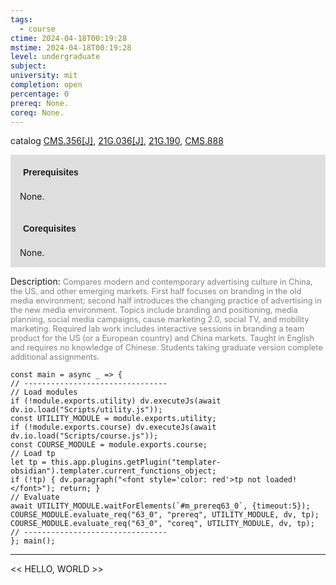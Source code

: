 ```yaml
---
tags:
  - course
ctime: 2024-04-18T00:19:28
mstime: 2024-04-18T00:19:28
level: undergraduate
subject: 
university: mit
completion: open
percentage: 0
prereq: None.
coreq: None.
---
```


catalog [CMS.356[J]](http://student.mit.edu/catalog/mCMSa.html#CMS.356), [21G.036[J]](http://student.mit.edu/catalog/m21Ga.html#21G.036), [21G.190](http://student.mit.edu/catalog/m21Gb.html#21G.190), [CMS.888](http://student.mit.edu/catalog/mCMSa.html#CMS.888)

<span style="display: block; padding: 15px; background-color: rgb(100, 100, 100, 0.2);"><font id="m_prereq63_0" style="display: block; font-family: Arial, sans-serif; font-weight: bold; padding: 5px">Prerequisites</font><br><span id="prereq63_0">None.</span></span>
<span style="display: block; padding: 15px; background-color: rgb(100, 100, 100, 0.2);"><font id="m_coreq63_0" style="display: block; font-family: Arial, sans-serif; font-weight: bold; padding: 5px">Corequisites</font><br><span id="coreq63_0">None.</span></span>

<font style="">Description:</font>
<font style="color: grey; font-size: 0.8rem;">Compares modern and contemporary advertising culture in China, the US, and other emerging markets. First half focuses on branding in the old media environment; second half introduces the changing practice of advertising in the new media environment. Topics include branding and positioning, media planning, social media campaigns, cause marketing 2.0, social TV, and mobility marketing. Required lab work includes interactive sessions in branding a team product for the US (or a European country) and China markets. Taught in English and requires no knowledge of Chinese. Students taking graduate version complete additional assignments.</font>

```dataviewjs
const main = async _ => {
// --------------------------------
// Load modules
if (!module.exports.utility) dv.executeJs(await dv.io.load("Scripts/utility.js"));
const UTILITY_MODULE = module.exports.utility;
if (!module.exports.course) dv.executeJs(await dv.io.load("Scripts/course.js"));
const COURSE_MODULE = module.exports.course;
// Load tp
let tp = this.app.plugins.getPlugin("templater-obsidian").templater.current_functions_object;
if (!tp) { dv.paragraph("<font style='color: red'>tp not loaded!</font>"); return; }
// Evaluate
await UTILITY_MODULE.waitForElements(`#m_prereq63_0`, {timeout:5});
COURSE_MODULE.evaluate_req("63_0", "prereq", UTILITY_MODULE, dv, tp);
COURSE_MODULE.evaluate_req("63_0", "coreq", UTILITY_MODULE, dv, tp);
// --------------------------------
}; main();
```

---

<< HELLO, WORLD >>
